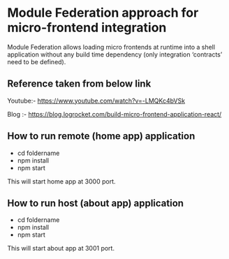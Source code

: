# Module Federation approach for micro-frontend integration

Module Federation allows loading micro frontends at runtime into a shell application without any build time dependency (only integration ‘contracts’ need to be defined).

## Reference taken from below link

Youtube:- https://www.youtube.com/watch?v=-LMQKc4bVSk

Blog :- https://blog.logrocket.com/build-micro-frontend-application-react/

## How to run remote (home app) application
- cd foldername
- npm install
- npm start

This will start home app at 3000 port.
## How to run host (about app) application
- cd foldername
- npm install
- npm start

This will start about app at 3001 port.